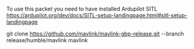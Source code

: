 To use this packet you need to have installed Ardupilot SITL https://ardupilot.org/dev/docs/SITL-setup-landingpage.html#sitl-setup-landingpage

git clone https://github.com/mavlink/mavlink-gbp-release.git --branch release/humble/mavlink mavlink

